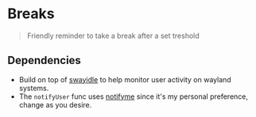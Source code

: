 # Breaks

> Friendly reminder to take a break after a set treshold

## Dependencies

- Build on top of [swayidle](https://github.com/swaywm/swayidle) to help monitor user activity on wayland systems.
- The `notifyUser` func uses [notifyme](https://github.com/mattiasbonte/notifyme) since it's my personal preference, change as you desire.

